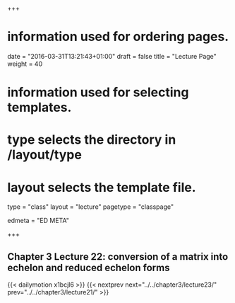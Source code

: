 +++
# information used for ordering pages.
date = "2016-03-31T13:21:43+01:00"
draft = false
title = "Lecture Page"
weight = 40

# information used for selecting templates.
# type selects the directory in /layout/type
# layout selects the template file.

type   = "class"
layout = "lecture"
pagetype = "classpage"





edmeta = "ED META"

+++
## Chapter 3 Lecture 22: conversion of a matrix into echelon and reduced echelon forms
{{< dailymotion x1bcjl6 >}}
{{< nextprev next="../../chapter3/lecture23/"     prev="../../chapter3/lecture21/"  >}}

